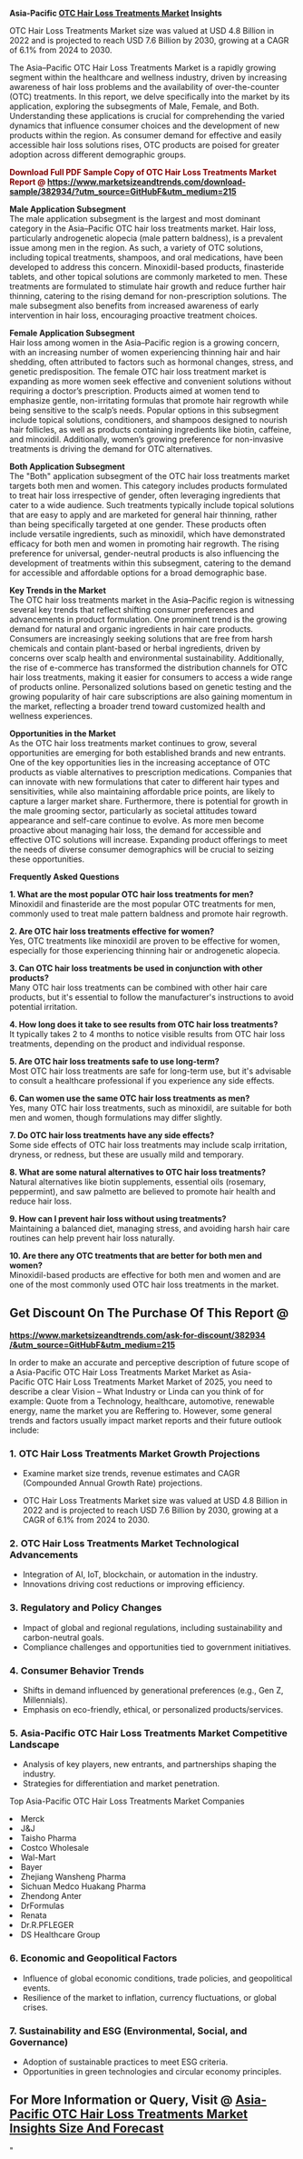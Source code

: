 <p><strong>Asia-Pacific&nbsp;<a href=""https://www.marketsizeandtrends.com/download-sample/382934/&amp;utm_source=GitHubF&amp;utm_medium=215"">OTC Hair Loss Treatments Market</a> Insights</strong></p><p>OTC Hair Loss Treatments Market size was valued at USD 4.8 Billion in 2022 and is projected to reach USD 7.6 Billion by 2030, growing at a CAGR of 6.1% from 2024 to 2030.</p><p><p>The Asia–Pacific OTC Hair Loss Treatments Market is a rapidly growing segment within the healthcare and wellness industry, driven by increasing awareness of hair loss problems and the availability of over-the-counter (OTC) treatments. In this report, we delve specifically into the market by its application, exploring the subsegments of Male, Female, and Both. Understanding these applications is crucial for comprehending the varied dynamics that influence consumer choices and the development of new products within the region. As consumer demand for effective and easily accessible hair loss solutions rises, OTC products are poised for greater adoption across different demographic groups.</p><p><strong><p><strong><span style="color: #800000;">Download Full PDF Sample Copy of OTC Hair Loss Treatments Market Report @</span>&nbsp;</strong><a href="https://www.marketsizeandtrends.com/download-sample/382934/?utm_source=GitHubF&amp;utm_medium=215" target="_blank">https://www.marketsizeandtrends.com/download-sample/382934/?utm_source=GitHubF&amp;utm_medium=215</a></p></strong></p><p><strong>Male Application Subsegment</strong><br>The male application subsegment is the largest and most dominant category in the Asia–Pacific OTC hair loss treatments market. Hair loss, particularly androgenetic alopecia (male pattern baldness), is a prevalent issue among men in the region. As such, a variety of OTC solutions, including topical treatments, shampoos, and oral medications, have been developed to address this concern. Minoxidil-based products, finasteride tablets, and other topical solutions are commonly marketed to men. These treatments are formulated to stimulate hair growth and reduce further hair thinning, catering to the rising demand for non-prescription solutions. The male subsegment also benefits from increased awareness of early intervention in hair loss, encouraging proactive treatment choices.</p><p><strong>Female Application Subsegment</strong><br>Hair loss among women in the Asia–Pacific region is a growing concern, with an increasing number of women experiencing thinning hair and hair shedding, often attributed to factors such as hormonal changes, stress, and genetic predisposition. The female OTC hair loss treatment market is expanding as more women seek effective and convenient solutions without requiring a doctor’s prescription. Products aimed at women tend to emphasize gentle, non-irritating formulas that promote hair regrowth while being sensitive to the scalp’s needs. Popular options in this subsegment include topical solutions, conditioners, and shampoos designed to nourish hair follicles, as well as products containing ingredients like biotin, caffeine, and minoxidil. Additionally, women’s growing preference for non-invasive treatments is driving the demand for OTC alternatives.</p><p><strong>Both Application Subsegment</strong><br>The "Both" application subsegment of the OTC hair loss treatments market targets both men and women. This category includes products formulated to treat hair loss irrespective of gender, often leveraging ingredients that cater to a wide audience. Such treatments typically include topical solutions that are easy to apply and are marketed for general hair thinning, rather than being specifically targeted at one gender. These products often include versatile ingredients, such as minoxidil, which have demonstrated efficacy for both men and women in promoting hair regrowth. The rising preference for universal, gender-neutral products is also influencing the development of treatments within this subsegment, catering to the demand for accessible and affordable options for a broad demographic base.</p><p><strong>Key Trends in the Market</strong><br>The OTC hair loss treatments market in the Asia–Pacific region is witnessing several key trends that reflect shifting consumer preferences and advancements in product formulation. One prominent trend is the growing demand for natural and organic ingredients in hair care products. Consumers are increasingly seeking solutions that are free from harsh chemicals and contain plant-based or herbal ingredients, driven by concerns over scalp health and environmental sustainability. Additionally, the rise of e-commerce has transformed the distribution channels for OTC hair loss treatments, making it easier for consumers to access a wide range of products online. Personalized solutions based on genetic testing and the growing popularity of hair care subscriptions are also gaining momentum in the market, reflecting a broader trend toward customized health and wellness experiences.</p><p><strong>Opportunities in the Market</strong><br>As the OTC hair loss treatments market continues to grow, several opportunities are emerging for both established brands and new entrants. One of the key opportunities lies in the increasing acceptance of OTC products as viable alternatives to prescription medications. Companies that can innovate with new formulations that cater to different hair types and sensitivities, while also maintaining affordable price points, are likely to capture a larger market share. Furthermore, there is potential for growth in the male grooming sector, particularly as societal attitudes toward appearance and self-care continue to evolve. As more men become proactive about managing hair loss, the demand for accessible and effective OTC solutions will increase. Expanding product offerings to meet the needs of diverse consumer demographics will be crucial to seizing these opportunities.</p><p><strong>Frequently Asked Questions</strong></p><p><strong>1. What are the most popular OTC hair loss treatments for men?</strong><br> Minoxidil and finasteride are the most popular OTC treatments for men, commonly used to treat male pattern baldness and promote hair regrowth.</p><p><strong>2. Are OTC hair loss treatments effective for women?</strong><br> Yes, OTC treatments like minoxidil are proven to be effective for women, especially for those experiencing thinning hair or androgenetic alopecia.</p><p><strong>3. Can OTC hair loss treatments be used in conjunction with other products?</strong><br> Many OTC hair loss treatments can be combined with other hair care products, but it's essential to follow the manufacturer's instructions to avoid potential irritation.</p><p><strong>4. How long does it take to see results from OTC hair loss treatments?</strong><br> It typically takes 2 to 4 months to notice visible results from OTC hair loss treatments, depending on the product and individual response.</p><p><strong>5. Are OTC hair loss treatments safe to use long-term?</strong><br> Most OTC hair loss treatments are safe for long-term use, but it's advisable to consult a healthcare professional if you experience any side effects.</p><p><strong>6. Can women use the same OTC hair loss treatments as men?</strong><br> Yes, many OTC hair loss treatments, such as minoxidil, are suitable for both men and women, though formulations may differ slightly.</p><p><strong>7. Do OTC hair loss treatments have any side effects?</strong><br> Some side effects of OTC hair loss treatments may include scalp irritation, dryness, or redness, but these are usually mild and temporary.</p><p><strong>8. What are some natural alternatives to OTC hair loss treatments?</strong><br> Natural alternatives like biotin supplements, essential oils (rosemary, peppermint), and saw palmetto are believed to promote hair health and reduce hair loss.</p><p><strong>9. How can I prevent hair loss without using treatments?</strong><br> Maintaining a balanced diet, managing stress, and avoiding harsh hair care routines can help prevent hair loss naturally.</p><p><strong>10. Are there any OTC treatments that are better for both men and women?</strong><br> Minoxidil-based products are effective for both men and women and are one of the most commonly used OTC hair loss treatments in the market.</p></p><h2><strong>Get Discount On The Purchase Of This Report @&nbsp;</strong></h2><p><strong><a href=""https://www.marketsizeandtrends.com/ask-for-discount/382934/&amp;utm_source=GitHubF&amp;utm_medium=215"" target=""_blank"">https://www.marketsizeandtrends.com/ask-for-discount/382934<br />/&amp;utm_source=GitHubF&amp;utm_medium=215</a></strong></p><p>In order to make an accurate and perceptive description of future scope of a Asia-Pacific&nbsp;OTC Hair Loss Treatments Market Market as Asia-Pacific&nbsp;OTC Hair Loss Treatments Market Market of 2025, you need to describe a clear Vision &ndash; What Industry or Linda can you think of for example: Quote from a Technology, healthcare, automotive, renewable energy, name the market you are Reffering to. However, some general trends and factors usually impact market reports and their future outlook include:</p><h3>1.&nbsp;<strong>OTC Hair Loss Treatments Market Growth Projections</strong></h3><ul><li>Examine market size trends, revenue estimates and CAGR (Compounded Annual Growth Rate) projections.</li><li><p>OTC Hair Loss Treatments Market size was valued at USD 4.8 Billion in 2022 and is projected to reach USD 7.6 Billion by 2030, growing at a CAGR of 6.1% from 2024 to 2030.</p></li></ul><h3>2.&nbsp;<strong>OTC Hair Loss Treatments Market Technological Advancements</strong></h3><ul><li>Integration of AI, IoT, blockchain, or automation in the industry.</li><li>Innovations driving cost reductions or improving efficiency.</li></ul><h3>3.&nbsp;<strong>Regulatory and Policy Changes</strong></h3><ul><li>Impact of global and regional regulations, including sustainability and carbon-neutral goals.</li><li>Compliance challenges and opportunities tied to government initiatives.</li></ul><h3>4.&nbsp;<strong>Consumer Behavior Trends</strong></h3><ul><li>Shifts in demand influenced by generational preferences (e.g., Gen Z, Millennials).</li><li>Emphasis on eco-friendly, ethical, or personalized products/services.</li></ul><h3>5.&nbsp;<strong>Asia-Pacific OTC Hair Loss Treatments Market Competitive Landscape</strong></h3><ul><li>Analysis of key players, new entrants, and partnerships shaping the industry.</li><li>Strategies for differentiation and market penetration.</li></ul><p data-pm-slice=""1 1 []"">Top Asia-Pacific OTC Hair Loss Treatments Market Companies</p><div data-test-id=""""><p><li>Merck</li><li> J&J</li><li> Taisho Pharma</li><li> Costco Wholesale</li><li> Wal-Mart</li><li> Bayer</li><li> Zhejiang Wansheng Pharma</li><li> Sichuan Medco Huakang Pharma</li><li> Zhendong Anter</li><li> DrFormulas</li><li> Renata</li><li> Dr.R.PFLEGER</li><li> DS Healthcare Group</li></p></div><h3>6.&nbsp;<strong>Economic and Geopolitical Factors</strong></h3><ul><li>Influence of global economic conditions, trade policies, and geopolitical events.</li><li>Resilience of the market to inflation, currency fluctuations, or global crises.</li></ul><h3>7.&nbsp;<strong>Sustainability and ESG (Environmental, Social, and Governance)</strong></h3><ul><li>Adoption of sustainable practices to meet ESG criteria.</li><li>Opportunities in green technologies and circular economy principles.</li></ul><h2><strong>For More Information or Query, Visit @&nbsp;</strong><a href=""https://www.verifiedmarketreports.com/product/otc-hair-loss-treatments-market/"" target=""_blank"">Asia-Pacific OTC Hair Loss Treatments Market Insights Size And Forecast</a></h2>"
